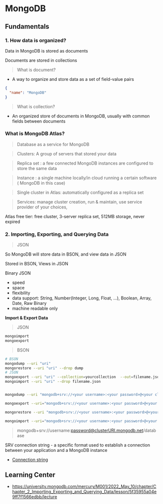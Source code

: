 # MongoDB

## Fundamentals

### 1. How data is organized?

Data in MongoDB is stored as documents

Documents are stored in collections

> What is document?

- A way to organize and store data as a set of field-value pairs

```json
{
  "name": "MongoDB"
}
```

> What is collection?

- An organized store of documents in MongoDB, usually with common fields between documents

### What is MongoDB Atlas?

> Database as a service for MongoDB

> Clusters: A group of servers that stored your data

> Replica set : a few connected MongoDB instances are configured to store the same data

> Instance : a single machine locally/in cloud running a certain software ( MongoDB in this case)

> Single cluster in Atlas: automatically configured as a replica set

> Services: manage cluster creation, run & maintain, use service provider of your choices,

Atlas free tier: free cluster, 3-server replica set, 512MB storage, never expired

### 2. Importing, Exporting, and Querying Data

> JSON

So MongoDB will store data in BSON, and view data in JSON

Stored in BSON, Views in JSON

Binary JSON

- speed
- space
- flexibility
- data support: String, Number(Integer, Long, Float, ...), Boolean, Array, Date, Raw Binary
- machine readable only

**Import & Export Data**

> JSON

```bash
mongoimport
mongoexport
```

> BSON

```bash
# BSON
mongodump --uri "uri"
mongorestore --uri "uri" --drop dump
# JSON
mongoexport --uri "uri" --collection=yourcollection  --out=filename.json
mongoimport --uri "uri" --drop filename.json


mongodump --uri "mongodb+srv://<your username>:<your password>@<your cluster>.mongodb.net/sample_supplies"

mongoexport --uri="mongodb+srv://<your username>:<your password>@<your cluster>.mongodb.net/sample_supplies" --collection=sales --out=sales.json

mongorestore --uri "mongodb+srv://<your username>:<your password>@<your cluster>.mongodb.net/sample_supplies"  --drop dump

mongoimport --uri="mongodb+srv://<your username>:<your password>@<your cluster>.mongodb.net/sample_supplies" --drop sales.json
```

> mongodb+srv://username:password@clusterURI.mongodb.net/database

SRV connection string - a specific format used to establish a connection between your application and a MongoDB instance

- [Connection string](https://www.mongodb.com/docs/manual/reference/connection-string/#connections-dns-seedlist)

## Learning Center

- https://university.mongodb.com/mercury/M001/2022_May_10/chapter/Chapter_2_Importing_Exporting_and_Querying_Data/lesson/5f35955a04e9ff7f1566edbb/lecture
